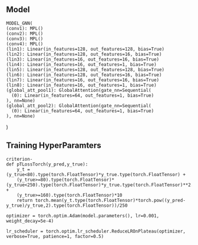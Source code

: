 ## Model

    MODEL_GNN(
    (conv1): MPL()
    (conv2): MPL()
    (conv3): MPL()
    (conv4): MPL()
    (lin1): Linear(in_features=128, out_features=128, bias=True)
    (lin2): Linear(in_features=128, out_features=16, bias=True)
    (lin3): Linear(in_features=16, out_features=16, bias=True)
    (lin4): Linear(in_features=16, out_features=1, bias=True)
    (lin5): Linear(in_features=128, out_features=128, bias=True)
    (lin6): Linear(in_features=128, out_features=16, bias=True)
    (lin7): Linear(in_features=16, out_features=16, bias=True)
    (lin8): Linear(in_features=16, out_features=1, bias=True)
    (global_att_pool1): GlobalAttention(gate_nn=Sequential(
      (0): Linear(in_features=64, out_features=1, bias=True)
    ), nn=None)
    (global_att_pool2): GlobalAttention(gate_nn=Sequential(
      (0): Linear(in_features=64, out_features=1, bias=True)
    ), nn=None)
  )




## Training HyperParamters


```bibtext
criterion- 
def pTLossTorch(y_pred,y_true):
    y_t = (y_true<80).type(torch.FloatTensor)*y_true.type(torch.FloatTensor) +
    (y_true>=80).type(torch.FloatTensor)*(y_true<250).type(torch.FloatTensor)*y_true.type(torch.FloatTensor)**2.4 +         
    (y_true>=160).type(torch.FloatTensor)*10 
    return torch.mean(y_t.type(torch.FloatTensor)*torch.pow((y_pred-y_true)/y_true,2).type(torch.FloatTensor))/250

```


```bibtext 
optimizer = torch.optim.Adam(model.parameters(), lr=0.001, weight_decay=5e-4)
```

```bibtext 
lr_scheduler = torch.optim.lr_scheduler.ReduceLROnPlateau(optimizer, verbose=True, patience=1, factor=0.5)
```
